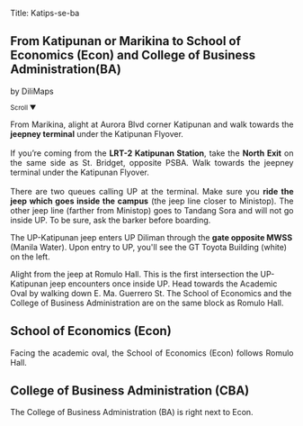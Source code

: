Title: Katips-se-ba

  <section id='cover' class='cover active'>
    <h1>From Katipunan or Marikina to School of Economics (Econ) and College of Business Administration(BA)</h1>
    <p>by DiliMaps</p>
    <small class='scroll'>Scroll ▼</small>
  </section>
  
  <section id='katips'>
    <p align='justify'>From Marikina, alight at Aurora Blvd corner Katipunan and walk towards the <b>jeepney terminal</b> under the Katipunan Flyover.
    <br><br>
    If you’re coming from the <b>LRT-2 Katipunan Station</b>, take the <b>North Exit</b> on the same side as St. Bridget, opposite PSBA. Walk towards the jeepney terminal under the Katipunan Flyover.
    <br><br>
    There are two queues calling UP at the terminal. Make sure you <b>ride the jeep which goes inside the campus</b> (the jeep line closer to Ministop). The other jeep line (farther from Ministop) goes to Tandang Sora and will not go inside UP. To be sure, ask the barker before boarding.</p>
  </section>

  <section id='gt-toyota'>
    <p>The UP-Katipunan jeep enters UP Diliman through the <b>gate opposite MWSS</b> (Manila Water).   Upon entry to UP, you'll see the GT Toyota Building (white) on the left. </p>
  </section>

  <section id='romulo-shed'>
    <p>Alight from the jeep at Romulo Hall. This is the first intersection the UP-Katipunan jeep encounters once inside UP. Head towards the Academic Oval by walking down E. Ma. Guerrero St. The School of Economics and the College of Business Administration are on the same block as Romulo Hall. </p>
  </section>
  
 <section id='se'>
    <h1>School of Economics (Econ)</h1>
    <p align="justify">Facing the academic oval, the School of Economics (Econ) follows Romulo Hall.</p>
  </section>

<section id='cba'>
    <h1>College of Business Administration (CBA)</h1>
    <p align="justify">The College of Business Administration (BA) is right next to Econ.</p>
  </section>